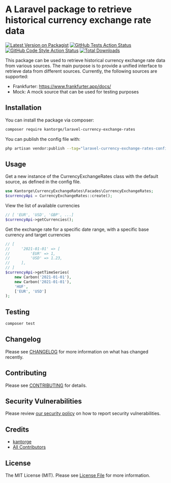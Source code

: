 # A Laravel package to retrieve historical currency exchange rate data

[![Latest Version on Packagist](https://img.shields.io/packagist/v/kantorge/laravel-currency-exchange-rates.svg?style=flat-square)](https://packagist.org/packages/kantorge/laravel-currency-exchange-rates)
[![GitHub Tests Action Status](https://img.shields.io/github/actions/workflow/status/kantorge/laravel-currency-exchange-rates/run-tests.yml?branch=main&label=tests&style=flat-square)](https://github.com/kantorge/laravel-currency-exchange-rates/actions?query=workflow%3Arun-tests+branch%3Amain)
[![GitHub Code Style Action Status](https://img.shields.io/github/actions/workflow/status/kantorge/laravel-currency-exchange-rates/fix-php-code-style-issues.yml?branch=main&label=code%20style&style=flat-square)](https://github.com/kantorge/laravel-currency-exchange-rates/actions?query=workflow%3A"Fix+PHP+code+style+issues"+branch%3Amain)
[![Total Downloads](https://img.shields.io/packagist/dt/kantorge/laravel-currency-exchange-rates.svg?style=flat-square)](https://packagist.org/packages/kantorge/laravel-currency-exchange-rates)

This package can be used to retrieve historical currency exchange rate data from various sources. The main purpose is to provide a unified interface to retrieve data from different sources. Currently, the following sources are supported:

* Frankfurter: https://www.frankfurter.app/docs/
* Mock: A mock source that can be used for testing purposes

## Installation

You can install the package via composer:

```bash
composer require kantorge/laravel-currency-exchange-rates
```

You can publish the config file with:

```bash
php artisan vendor:publish --tag="laravel-currency-exchange-rates-config"
```

## Usage

Get a new instance of the CurrencyExchangeRates class with the default source, as defined in the config file.
```php
use Kantorge\CurrencyExchangeRates\Facades\CurrencyExchangeRates;
$currencyApi = CurrencyExchangeRates::create();
```

View the list of available currencies
```php
// [ 'EUR', 'USD', 'GBP', ...]
$currencyApi->getCurrencies();
```

Get the exchange rate for a specific date range, with a specific base currency and target currencies
```php
// [
//     '2021-01-01' => [
//         'EUR' => 1,
//         'USD' => 1.23,
//     ],
// ]
$currencyApi->getTimeSeries(
    new Carbon('2021-01-01'),
    new Carbon('2021-01-01'),
    'HUF',
    ['EUR', 'USD']
);
```

## Testing

```bash
composer test
```

## Changelog

Please see [CHANGELOG](CHANGELOG.md) for more information on what has changed recently.

## Contributing

Please see [CONTRIBUTING](CONTRIBUTING.md) for details.

## Security Vulnerabilities

Please review [our security policy](../../security/policy) on how to report security vulnerabilities.

## Credits

- [kantorge](https://github.com/kantorge)
- [All Contributors](../../contributors)

## License

The MIT License (MIT). Please see [License File](LICENSE.md) for more information.
